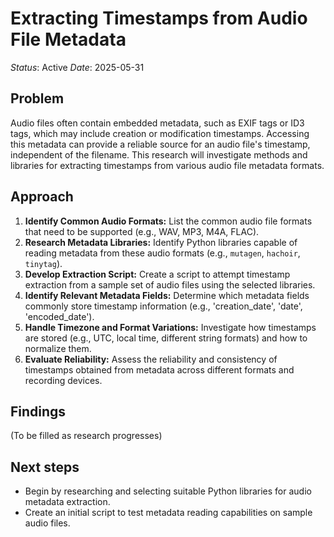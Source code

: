 # Extracting Timestamps from Audio File Metadata
<!-- TODO(AD): Do later -->
*Status*: Active
*Date*: 2025-05-31

## Problem
Audio files often contain embedded metadata, such as EXIF tags or ID3 tags, which may include creation or modification timestamps. Accessing this metadata can provide a reliable source for an audio file's timestamp, independent of the filename. This research will investigate methods and libraries for extracting timestamps from various audio file metadata formats.

## Approach
1. **Identify Common Audio Formats:** List the common audio file formats that need to be supported (e.g., WAV, MP3, M4A, FLAC).
2. **Research Metadata Libraries:** Identify Python libraries capable of reading metadata from these audio formats (e.g., `mutagen`, `hachoir`, `tinytag`).
3. **Develop Extraction Script:** Create a script to attempt timestamp extraction from a sample set of audio files using the selected libraries.
4. **Identify Relevant Metadata Fields:** Determine which metadata fields commonly store timestamp information (e.g., 'creation_date', 'date', 'encoded_date').
5. **Handle Timezone and Format Variations:** Investigate how timestamps are stored (e.g., UTC, local time, different string formats) and how to normalize them.
6. **Evaluate Reliability:** Assess the reliability and consistency of timestamps obtained from metadata across different formats and recording devices.

## Findings
(To be filled as research progresses)

## Next steps
- Begin by researching and selecting suitable Python libraries for audio metadata extraction.
- Create an initial script to test metadata reading capabilities on sample audio files.
